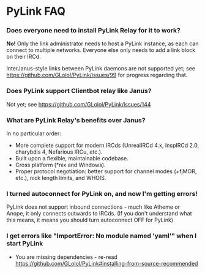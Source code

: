 # PyLink FAQ

### Does everyone need to install PyLink Relay for it to work?

**No!** Only the link administrator needs to host a PyLink instance, as each can connect to multiple networks. Everyone else only needs to add a link block on their IRCd.

InterJanus-style links between PyLink daemons are not supported yet; see https://github.com/GLolol/PyLink/issues/99 for progress regarding that.

### Does PyLink support Clientbot relay like Janus?

Not yet; see https://github.com/GLolol/PyLink/issues/144

### What are PyLink Relay's benefits over Janus?

In no particular order:
- More complete support for modern IRCds (UnrealIRCd 4.x, InspIRCd 2.0, charybdis 4, Nefarious IRCu, etc.).
- Built upon a flexible, maintainable codebase.
- Cross platform (*nix and Windows).
- Proper protocol negotiation: better support for channel modes (+fjMOR, etc.), nick length limits, and WHOIS.

### I turned autoconnect for PyLink on, and now I'm getting errors!

PyLink does not support inbound connections - much like Atheme or Anope, it only connects outwards to IRCds. (If you don't understand what this means, it means you should turn autoconnect OFF for PyLink)

### I get errors like "ImportError: No module named 'yaml'" when I start PyLink
- You are missing dependencies - re-read https://github.com/GLolol/PyLink#installing-from-source-recommended

